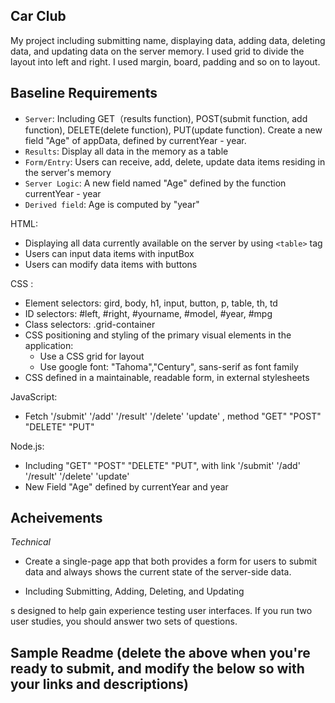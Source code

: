 ## Car Club
My project including submitting name, displaying data, adding data, deleting data, and updating data on the server memory. I used grid to divide the layout into left and right. I used margin, board, padding and so on to layout.


Baseline Requirements
---

- `Server`: Including GET（results function), POST(submit function, add function), DELETE(delete function), PUT(update function). Create a new field "Age" of appData, defined by currentYear - year.
- `Results`: Display all data in the memory as a table
- `Form/Entry`: Users can receive, add, delete, update data items residing in the server's memory
- `Server Logic`: A new field named "Age" defined by the function currentYear - year
- `Derived field`: Age is computed by "year" 



HTML:
- Displaying all data currently available on the server by using `<table>` tag 
- Users can input data items with inputBox
- Users can modify data items with buttons

CSS :
- Element selectors: gird, body, h1, input, button, p, table, th, td
- ID selectors: #left, #right, #yourname, #model, #year, #mpg
- Class selectors: .grid-container
- CSS positioning and styling of the primary visual elements in the application:
    - Use a CSS grid for layout
    - Use google font: "Tahoma","Century", sans-serif as font family
- CSS defined in a maintainable, readable form, in external stylesheets 

JavaScript:
- Fetch '/submit' '/add' '/result' '/delete' 'update' , method "GET" "POST" "DELETE" "PUT"

Node.js:
- Including "GET" "POST" "DELETE" "PUT", with link '/submit' '/add' '/result' '/delete' 'update'
- New Field "Age" defined by currentYear and year



Acheivements
---

*Technical*
- Create a single-page app that both provides a form for users to submit data and always shows the current state of the server-side data. 

- Including Submitting, Adding, Deleting, and Updating

s designed to help gain experience testing user interfaces. If you run two user studies, you should answer two sets of questions. 


Sample Readme (delete the above when you're ready to submit, and modify the below so with your links and descriptions)
---



